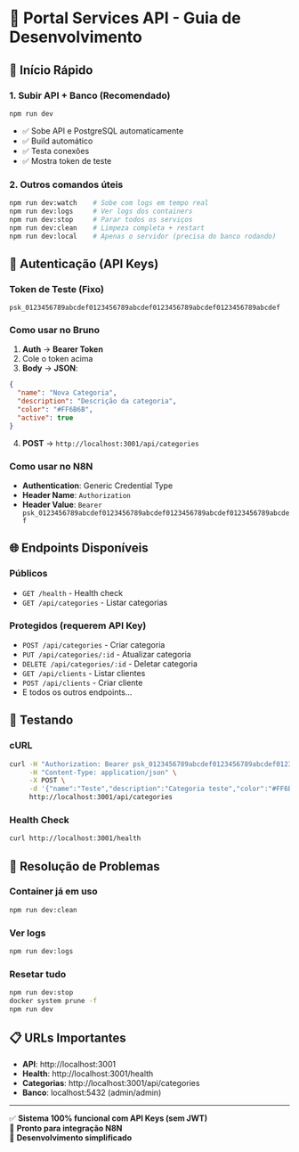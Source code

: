 # 🚀 Portal Services API - Guia de Desenvolvimento

## 🎯 Início Rápido

### 1. Subir API + Banco (Recomendado)
```bash
npm run dev
```
- ✅ Sobe API e PostgreSQL automaticamente
- ✅ Build automático
- ✅ Testa conexões
- ✅ Mostra token de teste

### 2. Outros comandos úteis
```bash
npm run dev:watch    # Sobe com logs em tempo real
npm run dev:logs     # Ver logs dos containers
npm run dev:stop     # Parar todos os serviços
npm run dev:clean    # Limpeza completa + restart
npm run dev:local    # Apenas o servidor (precisa do banco rodando)
```

## 🔑 Autenticação (API Keys)

### Token de Teste (Fixo)
```
psk_0123456789abcdef0123456789abcdef0123456789abcdef0123456789abcdef
```

### Como usar no Bruno
1. **Auth** → **Bearer Token**
2. Cole o token acima
3. **Body** → **JSON**:
```json
{
  "name": "Nova Categoria",
  "description": "Descrição da categoria",
  "color": "#FF6B6B",
  "active": true
}
```
4. **POST** → `http://localhost:3001/api/categories`

### Como usar no N8N
- **Authentication**: Generic Credential Type
- **Header Name**: `Authorization`
- **Header Value**: `Bearer psk_0123456789abcdef0123456789abcdef0123456789abcdef0123456789abcdef`

## 🌐 Endpoints Disponíveis

### Públicos
- `GET /health` - Health check
- `GET /api/categories` - Listar categorias

### Protegidos (requerem API Key)
- `POST /api/categories` - Criar categoria
- `PUT /api/categories/:id` - Atualizar categoria
- `DELETE /api/categories/:id` - Deletar categoria
- `GET /api/clients` - Listar clientes
- `POST /api/clients` - Criar cliente
- E todos os outros endpoints...

## 🧪 Testando

### cURL
```bash
curl -H "Authorization: Bearer psk_0123456789abcdef0123456789abcdef0123456789abcdef0123456789abcdef" \
     -H "Content-Type: application/json" \
     -X POST \
     -d '{"name":"Teste","description":"Categoria teste","color":"#FF6B6B","active":true}' \
     http://localhost:3001/api/categories
```

### Health Check
```bash
curl http://localhost:3001/health
```

## 🔧 Resolução de Problemas

### Container já em uso
```bash
npm run dev:clean
```

### Ver logs
```bash
npm run dev:logs
```

### Resetar tudo
```bash
npm run dev:stop
docker system prune -f
npm run dev
```

## 📋 URLs Importantes

- **API**: http://localhost:3001
- **Health**: http://localhost:3001/health  
- **Categorias**: http://localhost:3001/api/categories
- **Banco**: localhost:5432 (admin/admin)

---

✅ **Sistema 100% funcional com API Keys (sem JWT)**  
🔑 **Pronto para integração N8N**  
🚀 **Desenvolvimento simplificado**

